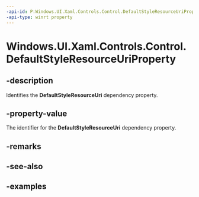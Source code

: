 ```yaml
---
-api-id: P:Windows.UI.Xaml.Controls.Control.DefaultStyleResourceUriProperty
-api-type: winrt property
---
```


<!-- Property syntax.
public DependencyProperty DefaultStyleResourceUriProperty { get; }
-->

# Windows.UI.Xaml.Controls.Control.DefaultStyleResourceUriProperty

## -description
Identifies the **DefaultStyleResourceUri** dependency property.



## -property-value
The identifier for the **DefaultStyleResourceUri** dependency property.

## -remarks

## -see-also

## -examples


